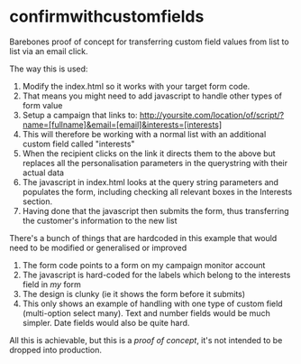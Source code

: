 confirmwithcustomfields
=======================
Barebones proof of concept for transferring custom field values from list to list via an email click.

The way this is used:

1. Modify the index.html so it works with your target form code.
2. That means you might need to add javascript to handle other types of form value
3. Setup a campaign that links to: http://yoursite.com/location/of/script/?name=[fullname]&email=[email]&interests=[interests]
4. This will therefore be working with a normal list with an additional custom field called "interests"
5. When the recipient clicks on the link it directs them to the above but replaces all the personalisation parameters in the querystring with their actual data
6. The javascript in index.html looks at the query string parameters and populates the form, including checking all relevant boxes in the Interests section.
7. Having done that the javascript then submits the form, thus transferring the customer's information to the new list

There's a bunch of things that are hardcoded in this example that would need to be modified or generalised or improved

1. The form code points to a form on my campaign monitor account
2. The javascript is hard-coded for the labels which belong to the interests field in *my* form
3. The design is clunky (ie it shows the form before it submits)
4. This only shows an example of handling with one type of custom field (multi-option select many). Text and number fields would be much simpler. Date fields would also be quite hard.

All this is achievable, but this is a *proof of concept*, it's not intended to be dropped into production.
